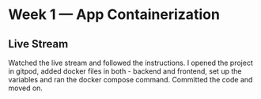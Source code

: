 # Week 1 — App Containerization

## Live Stream

Watched the live stream and followed the instructions. 
I opened the project in gitpod, added docker files in both - backend and frontend, set up the variables and ran the docker compose command. Committed the code and moved on.
